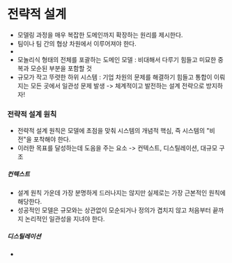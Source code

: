# 전략적 설계
- 모델링 과정을 매우 복잡한 도메인까지 확장하는 원리를 제시한다.
- 팀이나 팀 간의 협상 차원에서 이루어져야 한다.
- 
- 모놀리식 형태의 전체를 포괄하는 도메인 모델 : 비대해서 다루기 힘들고 미묘한 중복과 모순된 부분을 포함할 것 
- 규모가 작고 뚜렷한 하위 시스템 : 기업 차원의 문제를 해결하기 힘들고 통합이 이뤄지는 모든 곳에서 일관성 문제 발생
-> 체계적이고 발전하는 설계 전략으로 방지하자!

### 전략적 설계 원칙
- 전략적 설계 원칙은 모델에 초점을 맞춰 시스템의 개념적 핵심, 즉 시스템의 "비전"을 포착해야 한다. 
- 이러한 목표를 달성하는데 도음을 주는 요소 -> 컨텍스트, 디스틸레이션, 대규모 구조

##### 컨텍스트
- 설계 원칙 가운데 가장 분명하게 드러나지는 않지만 실제로는 가장 근본적인 원칙에 해당한다.
- 성공적인 모델은 규모와는 상관없이 모순되거나 정의가 겹치지 않고 처음부터 끝까지 논리적인 일관성을 지녀야 한다.

##### 디스틸레이션
- 
